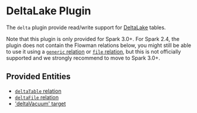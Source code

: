 # DeltaLake Plugin

The `delta` plugin provide read/write support for [DeltaLake](https://delta.io) tables.

Note that this plugin is only provided for Spark 3.0+. For Spark 2.4, the plugin does not contain the Flowman relations
below, you might still be able to use it using a [`generic` relation](../spec/relation/generic.md) or
[`file` relation](../spec/relation/file.md), but this is not officially supported and we strongly recommend to
move to Spark 3.0+.


## Provided Entities
* [`deltaTable` relation](../spec/relation/deltaTable.md)
* [`deltaFile` relation](../spec/relation/deltaFile.md)
* ['deltaVacuum' target](../spec/target/deltaVacuum.md)
